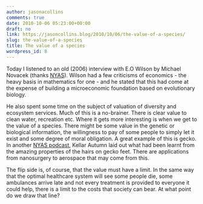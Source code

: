 ```yaml
---
author: jasonacollins
comments: true
date: 2010-10-06 05:23:00+00:00
draft: no
link: https://jasoncollins.blog/2010/10/06/the-value-of-a-species/
slug: the-value-of-a-species
title: The value of a species
wordpress_id: 8
---
```


Today I listened to an old (2006) interview with E.O Wilson by Michael Novacek (thanks [NYAS](http://www.nyas.org/Publications/Media/PodcastDetail.aspx?cid=62b7947b-c3aa-4f18-beb9-957b96b8a9ab)). Wilson had a few criticisms of economics - the heavy basis in mathematics for one - and he stated that this had come at the expense of building a microeconomic foundation based on evolutionary biology.

He also spent some time on the subject of valuation of diversity and ecosystem services. Much of this is a no-brainer. There is clear value to clean water, recreation etc. Where it gets more interesting is when we get to the value of a species. There might be some value in the genetic or biological information, the willingness to pay of some people to simply let it exist and some degree of moral obligation. A great example of this is gecko. In another [NYAS podcast](http://www.nyas.org/Publications/Media/PodcastDetail.aspx?cid=5211aa78-8b35-4c5e-9151-2eb579c8b44f), Kellar Autumn laid out what had been learnt from the amazing properties of the hairs on gecko feet. There are applications from nanosurgery to aerospace that may come from this.

The flip side is, of course, that the value must have a limit. In the same way that the optimal healthcare system will see some people die, some ambulances arrive late and not every treatment is provided to everyone it could help, there is a limit to the costs that society can bear. At what point do we draw that line?
